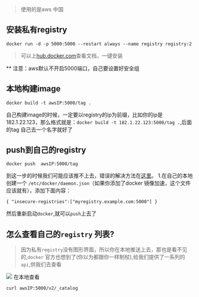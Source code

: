 >使用的是aws 中国  

安装私有registry
---
```apacheconfig
docker run -d -p 5000:5000 --restart always --name registry registry:2
```
>可以上[hub.docker.com](https://hub.docker.com/r/library/registry/)查看文档，一键安装

** 注意：aws默认不开启5000端口，自己要设置好安全组

本地构建image
---
```
docker build -t awsIP:5000/tag .
```
自己构建image的时候，一定要以registry的ip为前缀，比如你的ip是182.1.22.123，那么格式就是：`docker build -t 182.1.22.123:5000/tag .`,后面的tag 自己去一个名字就好了

push到自己的registry
---
```apacheconfig
docker push  awsIP:5000/tag
```
到这一步的时候我们可能应该推不上去，错误的解决方法在[这里](https://github.com/docker/distribution/issues/1874)。
1.在自己的本地创建一个 `/etc/docker/daemon.json`（如果你添加了docker 镜像加速，这个文件应该就有），添加下面内容：
```
{ "insecure-registries":["myregistry.example.com:5000"] }
```
然后重新启动`docker`,就可以`push`上去了

怎么查看自己的`registry` 列表?
---
>因为私有`registry`没有图形界面，所以你在本地推送上去，那也是看不见的,`docker` 官方也想到了(你以为都跟你一样制杖),给我们提供了一系列的`api`,供我们去查看

![](http://orvwtnort.bkt.clouddn.com/201721343/1524125146387.png) 
在本地查看
```apacheconfig
curl awsIP:5000/v2/_catalog
```





